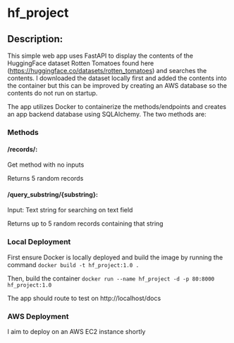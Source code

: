 # hf_project

## Description:

This simple web app uses FastAPI to display the contents of the HuggingFace dataset Rotten Tomatoes found here (https://huggingface.co/datasets/rotten_tomatoes) and searches the contents.
I downloaded the dataset locally first and added the contents into the container but this can be improved by creating an AWS database so the contents do not run on startup.

The app utilizes Docker to containerize the methods/endpoints and creates an app backend database using SQLAlchemy. The two methods are:

###  Methods 

#### /records/:

Get method with no inputs

Returns 5 random records

#### /query_substring/{substring}:

Input: Text string for searching on text field

Returns up to 5 random records containing that string

### Local Deployment

First ensure Docker is locally deployed and build the image by running the command 
```docker build -t hf_project:1.0 .```

Then, build the container 
```docker run --name hf_project -d -p 80:8000 hf_project:1.0```

The app should route to test on http://localhost/docs

### AWS Deployment

I aim to deploy on an AWS EC2 instance shortly

